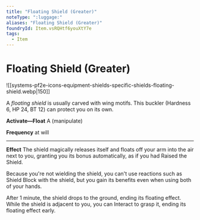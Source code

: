 ```yaml
---
title: "Floating Shield (Greater)"
noteType: ":luggage:"
aliases: "Floating Shield (Greater)"
foundryId: Item.vsRQHtf6youXtY7e
tags:
  - Item
---
```


# Floating Shield (Greater)
![[systems-pf2e-icons-equipment-shields-specific-shields-floating-shield.webp|150]]

A _floating shield_ is usually carved with wing motifs. This buckler (Hardness 6, HP 24, BT 12) can protect you on its own.

**Activate—Float** A (manipulate)

**Frequency** at will

* * *

**Effect** The shield magically releases itself and floats off your arm into the air next to you, granting you its bonus automatically, as if you had Raised the Shield.

Because you're not wielding the shield, you can't use reactions such as Shield Block with the shield, but you gain its benefits even when using both of your hands.

After 1 minute, the shield drops to the ground, ending its floating effect. While the shield is adjacent to you, you can Interact to grasp it, ending its floating effect early.
